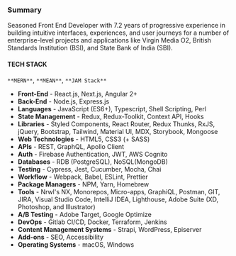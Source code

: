 ### Summary

Seasoned Front End Developer with 7.2 years of progressive experience in building intuitive interfaces, experiences, and user journeys for a number of enterprise-level projects and applications like Virgin Media O2, British Standards Institution (BSI), and State Bank of India (SBI).

#### TECH STACK
`**MERN**`, `**MEAN**`, `**JAM Stack**`

- **Front-End** - React.js, Next.js, Angular 2+
- **Back-End** - Node.js, Express.js
- **Languages** - JavaScript (ES6+), Typescript, Shell Scripting, Perl
- **State Management** - Redux, Redux-Toolkit, Context API, Hooks
- **Libraries** - Styled Components, React Router, Redux Thunks, RxJS, jQuery, Bootstrap, Tailwind, Material UI, MDX, Storybook, Mongoose
- **Web Technologies** - HTML5, CSS3 (+ SASS)
- **APIs** - REST, GraphQL, Apollo Client
- **Auth** - Firebase Authentication, JWT, AWS Cognito
- **Databases** - RDB (PostgreSQL), NoSQL(MongoDB)
- **Testing** - Cypress, Jest, Cucumber, Mocha, Chai
- **Workflow** - Webpack, Babel, ESLint, Prettier
- **Package Managers** - NPM, Yarn, Homebrew
- **Tools** - Nrwl's NX, Monorepos, Micro-apps, GraphiQL, Postman, GIT, JIRA, Visual Studio Code, IntelliJ IDEA, Lighthouse, Adobe Suite (XD, Photoshop, and Illustrator)
- **A/B Testing** - Adobe Target, Google Optimize
- **DevOps** - Gitlab CI/CD, Docker, Terraform, Jenkins
- **Content Management Systems** - Strapi, WordPress, Episerver
- **Add-ons** - SEO, Accessibility
- **Operating Systems** - macOS, Windows
